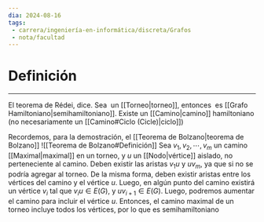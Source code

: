 ```yaml
---
dia: 2024-08-16
tags: 
 - carrera/ingeniería-en-informática/discreta/Grafos
 - nota/facultad
---
```

# Definición
---
El teorema de Rédei, dice. Sea  un [[Torneo|torneo]], entonces  es [[Grafo Hamiltoniano|semihamiltoniano]]. Existe un [[Camino|camino]] hamiltoniano (no necesariamente un [[Camino#Ciclo (Cicle)|ciclo]])

Recordemos, para la demostración, el [[Teorema de Bolzano|teorema de Bolzano]] ![[Teorema de Bolzano#Definición]]
Sea $v_1, v_2, \cdots, v_m$ un camino [[Maximal|maximal]] en un torneo, y $u$ un [[Nodo|vértice]] aislado, no perteneciente al camino. Deben existir las aristas $v_1u$ y $uv_m$, ya que si no se podría agregar al torneo. De la misma forma, deben existir aristas entre los vértices del camino y el vértice $u$. Luego, en algún punto del camino existirá un vértice $v_i$ tal que $v_iu \in E(G)$, y $uv_{i+1} \in E(G)$. Luego, podremos aumentar el camino para incluir el vértice $u$. Entonces, el camino maximal de un torneo incluye todos los vértices, por lo que es semihamiltoniano